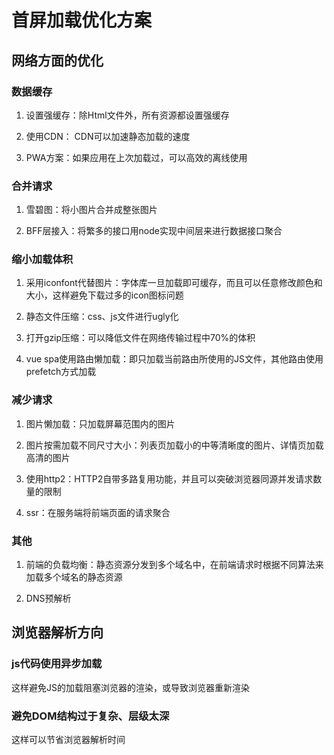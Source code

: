 # 首屏加载优化方案

## 网络方面的优化


### 数据缓存

 1. 设置强缓存：除Html文件外，所有资源都设置强缓存
 
 2. 使用CDN： CDN可以加速静态加载的速度
 
 3. PWA方案：如果应用在上次加载过，可以高效的离线使用
 
 
### 合并请求

 1. 雪碧图：将小图片合并成整张图片
 
 2. BFF层接入：将繁多的接口用node实现中间层来进行数据接口聚合
 
 
### 缩小加载体积

 1. 采用iconfont代替图片：字体库一旦加载即可缓存，而且可以任意修改颜色和大小，这样避免下载过多的icon图标问题
 
 2. 静态文件压缩：css、js文件进行ugly化
 
 3. 打开gzip压缩：可以降低文件在网络传输过程中70%的体积
 
 4. vue spa使用路由懒加载：即只加载当前路由所使用的JS文件，其他路由使用prefetch方式加载
 
 
### 减少请求

 1. 图片懒加载：只加载屏幕范围内的图片
 
 2. 图片按需加载不同尺寸大小：列表页加载小的中等清晰度的图片、详情页加载高清的图片
 
 3. 使用http2：HTTP2自带多路复用功能，并且可以突破浏览器同源并发请求数量的限制
 
 4. ssr：在服务端将前端页面的请求聚合
 
### 其他

 1. 前端的负载均衡：静态资源分发到多个域名中，在前端请求时根据不同算法来加载多个域名的静态资源
 
 2. DNS预解析

## 浏览器解析方向

### js代码使用异步加载

这样避免JS的加载阻塞浏览器的渲染，或导致浏览器重新渲染

### 避免DOM结构过于复杂、层级太深

这样可以节省浏览器解析时间
